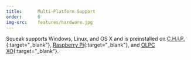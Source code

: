 ```yaml
---
title:      Multi-Platform Support
order:      6
img-src:    features/hardware.jpg
---
```

Squeak supports Windows, Linux, and OS X and is preinstalled on
[C.H.I.P.][chip]{:target="_blank"},
[Raspberry Pi][raspi]{:target="_blank"}, and
[OLPC XO][olpc]{:target="_blank"}.

[chip]: https://www.kickstarter.com/projects/1598272670/chip-the-worlds-first-9-computer
[raspi]: https://www.raspberrypi.org/
[olpc]: http://web.archive.org/web/20200220165124/https://laptop.org/about/hardware
